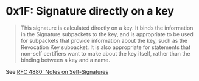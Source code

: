 # 0x1F: Signature directly on a key

> This signature is calculated directly on a key. It binds the
> information in the Signature subpackets to the key, and is
> appropriate to be used for subpackets that provide information
> about the key, such as the Revocation Key subpacket.  It is also
> appropriate for statements that non-self certifiers want to make
> about the key itself, rather than the binding between a key and a
> name.

See [RFC 4880: Notes on Self-Signatures](https://tools.ietf.org/html/rfc4880#section-5.2.3.3)


